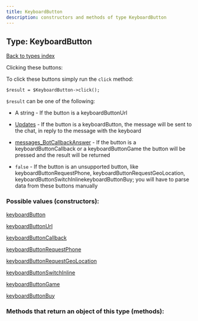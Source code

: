 ```yaml
---
title: KeyboardButton
description: constructors and methods of type KeyboardButton
---
```

## Type: KeyboardButton  
[Back to types index](index.md)



Clicking these buttons:

To click these buttons simply run the `click` method:  

```
$result = $KeyboardButton->click();
```

`$result` can be one of the following:


* A string - If the button is a keyboardButtonUrl

* [Updates](Updates.md) - If the button is a keyboardButton, the message will be sent to the chat, in reply to the message with the keyboard

* [messages_BotCallbackAnswer](messages_BotCallbackAnswer.md) - If the button is a keyboardButtonCallback or a keyboardButtonGame the button will be pressed and the result will be returned

* `false` - If the button is an unsupported button, like keyboardButtonRequestPhone, keyboardButtonRequestGeoLocation, keyboardButtonSwitchInlinekeyboardButtonBuy; you will have to parse data from these buttons manually


### Possible values (constructors):

[keyboardButton](../constructors/keyboardButton.md)  

[keyboardButtonUrl](../constructors/keyboardButtonUrl.md)  

[keyboardButtonCallback](../constructors/keyboardButtonCallback.md)  

[keyboardButtonRequestPhone](../constructors/keyboardButtonRequestPhone.md)  

[keyboardButtonRequestGeoLocation](../constructors/keyboardButtonRequestGeoLocation.md)  

[keyboardButtonSwitchInline](../constructors/keyboardButtonSwitchInline.md)  

[keyboardButtonGame](../constructors/keyboardButtonGame.md)  

[keyboardButtonBuy](../constructors/keyboardButtonBuy.md)  



### Methods that return an object of this type (methods):



